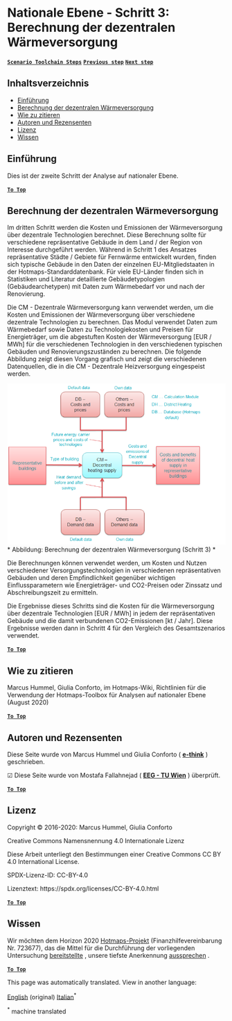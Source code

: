 <h1> <a class="anchor" id="national-level---step-3--calculation-of-decentral-heat-supply" href="#national-level---step-3--calculation-of-decentral-heat-supply"><i class="fa fa-link"></i></a> Nationale Ebene - Schritt 3: Berechnung der dezentralen Wärmeversorgung </h1><p> <a href="guide-national-level-comprehensive-assessment-eed#part-iii-analysis-of-the-economic-potential-for-efficiency-in-heating-and-cooling_different-steps"><strong><code>Scenario Toolchain Steps</code></strong></a> <a href="Step-2-Costs-and-potentials-for-district-heating-in-representative-regions-or-cities"><strong><code>Previous step</code></strong></a> <a href="Step-4-Comparison-of-results-for-different-scenarios"><strong><code>Next step</code></strong></a> </p><h2> <a class="anchor" id="table-of-contents" href="#table-of-contents"><i class="fa fa-link"></i></a> Inhaltsverzeichnis </h2><ul><li> <a href="#introduction">Einführung</a> </li><li> <a href="#calculation-of-decentral-heat-supply">Berechnung der dezentralen Wärmeversorgung</a> </li><li> <a href="#how-to-cite">Wie zu zitieren</a> </li><li> <a href="#authors-and-reviewers">Autoren und Rezensenten</a> </li><li> <a href="#license">Lizenz</a> </li><li> <a href="#acknowledgement">Wissen</a> </li></ul><h2> <a class="anchor" id="introduction" href="#introduction"><i class="fa fa-link"></i></a> Einführung </h2><p> Dies ist der zweite Schritt der Analyse auf nationaler Ebene. </p><p><ins> <code><strong><a href="#table-of-contents">To Top</a></strong></code> </ins> </p><h2> <a class="anchor" id="calculation-of-decentral-heat-supply" href="#calculation-of-decentral-heat-supply"><i class="fa fa-link"></i></a> Berechnung der dezentralen Wärmeversorgung </h2><p> Im dritten Schritt werden die Kosten und Emissionen der Wärmeversorgung über dezentrale Technologien berechnet. Diese Berechnung sollte für verschiedene repräsentative Gebäude in dem Land / der Region von Interesse durchgeführt werden. Während in Schritt 1 des Ansatzes repräsentative Städte / Gebiete für Fernwärme entwickelt wurden, finden sich typische Gebäude in den Daten der einzelnen EU-Mitgliedstaaten in der Hotmaps-Standarddatenbank. Für viele EU-Länder finden sich in Statistiken und Literatur detaillierte Gebäudetypologien (Gebäudearchetypen) mit Daten zum Wärmebedarf vor und nach der Renovierung. </p><p> Die CM - Dezentrale Wärmeversorgung kann verwendet werden, um die Kosten und Emissionen der Wärmeversorgung über verschiedene dezentrale Technologien zu berechnen. Das Modul verwendet Daten zum Wärmebedarf sowie Daten zu Technologiekosten und Preisen für Energieträger, um die abgestuften Kosten der Wärmeversorgung [EUR / MWh] für die verschiedenen Technologien in den verschiedenen typischen Gebäuden und Renovierungszuständen zu berechnen. Die folgende Abbildung zeigt diesen Vorgang grafisch und zeigt die verschiedenen Datenquellen, die in die CM - Dezentrale Heizversorgung eingespeist werden. </p><img alt="" src="../images/Hotmaps_ApproachNational_Step3.png"/> * Abbildung: Berechnung der dezentralen Wärmeversorgung (Schritt 3) * <p> Die Berechnungen können verwendet werden, um Kosten und Nutzen verschiedener Versorgungstechnologien in verschiedenen repräsentativen Gebäuden und deren Empfindlichkeit gegenüber wichtigen Einflussparametern wie Energieträger- und CO2-Preisen oder Zinssatz und Abschreibungszeit zu ermitteln. </p><p> Die Ergebnisse dieses Schritts sind die Kosten für die Wärmeversorgung über dezentrale Technologien [EUR / MWh] in jedem der repräsentativen Gebäude und die damit verbundenen CO2-Emissionen [kt / Jahr]. Diese Ergebnisse werden dann in Schritt 4 für den Vergleich des Gesamtszenarios verwendet. </p><p><ins> <code><strong><a href="#table-of-contents">To Top</a></strong></code> </ins> </p><h2> <a class="anchor" id="how-to-cite" href="#how-to-cite"><i class="fa fa-link"></i></a> Wie zu zitieren </h2><p> Marcus Hummel, Giulia Conforto, im Hotmaps-Wiki, Richtlinien für die Verwendung der Hotmaps-Toolbox für Analysen auf nationaler Ebene (August 2020) </p><p><ins> <code><strong><a href="#table-of-contents">To Top</a></strong></code> </ins> </p><h2> <a class="anchor" id="authors-and-reviewers" href="#authors-and-reviewers"><i class="fa fa-link"></i></a> Autoren und Rezensenten </h2><p> Diese Seite wurde von Marcus Hummel und Giulia Conforto ( <strong><a href="https://e-think.ac.at">e-think</a></strong> ) geschrieben. </p><p> ☑ Diese Seite wurde von Mostafa Fallahnejad ( <strong><a href="https://eeg.tuwien.ac.at/">EEG - TU Wien</a></strong> ) überprüft. </p><p> <a href="#table-of-contents"><strong><code>To Top</code></strong></a> </p> <h2> <a class="anchor" id="license" href="#license"><i class="fa fa-link"></i></a> Lizenz </h2><p> Copyright © 2016-2020: Marcus Hummel, Giulia Conforto </p><p> Creative Commons Namensnennung 4.0 Internationale Lizenz </p><p> Diese Arbeit unterliegt den Bestimmungen einer Creative Commons CC BY 4.0 International License. </p><p> SPDX-Lizenz-ID: CC-BY-4.0 </p><p> Lizenztext: https://spdx.org/licenses/CC-BY-4.0.html </p><p><ins> <code><strong><a href="#table-of-contents">To Top</a></strong></code> </ins> </p><h2> <a class="anchor" id="acknowledgement" href="#acknowledgement"><i class="fa fa-link"></i></a> Wissen </h2><p> Wir möchten dem Horizon 2020 <a href="https://www.hotmaps-project.eu">Hotmaps-Projekt</a> (Finanzhilfevereinbarung Nr. 723677), das die Mittel für die Durchführung der vorliegenden Untersuchung <a href="https://www.hotmaps-project.eu">bereitstellte</a> , unsere tiefste Anerkennung <a href="https://www.hotmaps-project.eu">aussprechen</a> . </p><p><ins> <code><strong><a href="#table-of-contents">To Top</a></strong></code> </ins> </p>



<!--- THIS IS A SUPER UNIQUE IDENTIFIER -->

This page was automatically translated. View in another language:

[English](../en/Step-3-Calculation-of-decentral-heat-supply) (original)  [Italian](../it/Step-3-Calculation-of-decentral-heat-supply)<sup>\*</sup> 

<sup>\*</sup> machine translated
